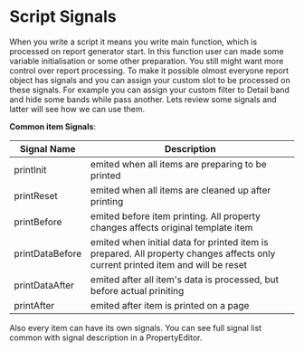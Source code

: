 Script Signals
=================
When you write a script it means you write main function, which is processed on report generator start. In this function user can made some variable initialisation or some other preparation. You still might want more control over report processing. To make it possible olmost everyone report object has signals and you can assign your custom slot to be processed on these signals. For example you can assign your custom filter to Detail band and hide some bands while pass another. Lets review some signals and latter will see how we can use them.

**Common item Signals**:

| Signal Name | Description |
|------------|------------|
| printInit | emited when all items are preparing to be printed |
| printReset | emited when all items are cleaned up after printing |
| printBefore | emited before item printing. All property changes affects original template item |
| printDataBefore | emited when initial data for printed item is prepared. All property changes affects only current printed item and will be reset |
| printDataAfter | emited after all item's data is processed, but before actual priniting |
| printAfter | emited after item is printed on a page |

Also every item can have its own signals. You can see full signal list common with signal description in a PropertyEditor.


